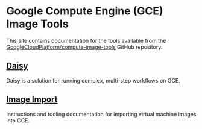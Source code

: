 # Google Compute Engine (GCE) Image Tools

This site contains documentation for the tools available from the
[GoogleCloudPlatform/compute-image-tools](https://github.com/GoogleCloudPlatform/compute-image-tools)
GitHub repository.

## [Daisy](daisy.md)

Daisy is a solution for running complex, multi-step workflows on GCE.

## [Image Import](image_import.md)

Instructions and tooling documentation for importing virtual machine images
into GCE.
